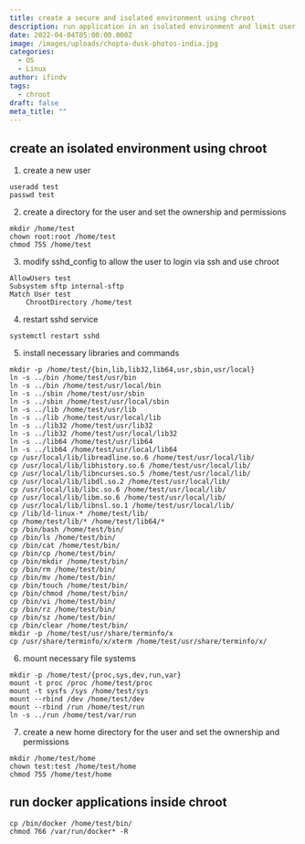```yaml
---
title: create a secure and isolated environment using chroot
description: run application in an isolated environment and limit user's access
date: 2022-04-04T05:00:00.000Z
image: /images/uploads/chopta-dusk-photos-india.jpg
categories:
  - OS
  - Linux
author: ifindv
tags:
  - chroot
draft: false
meta_title: ""
---
```

## create an isolated environment using chroot

1. create a new user

```abuild
useradd test
passwd test
```

2. create a directory for the user and set the ownership and permissions

```
mkdir /home/test
chown root:root /home/test
chmod 755 /home/test
```

3. modify sshd_config to allow the user to login via ssh and use chroot

```
AllowUsers test
Subsystem sftp internal-sftp
Match User test
    ChrootDirectory /home/test
```

4. restart sshd service

```
systemctl restart sshd
```

5. install necessary libraries and commands

```
mkdir -p /home/test/{bin,lib,lib32,lib64,usr,sbin,usr/local}
ln -s ../bin /home/test/usr/bin
ln -s ../bin /home/test/usr/local/bin
ln -s ../sbin /home/test/usr/sbin
ln -s ../sbin /home/test/usr/local/sbin
ln -s ../lib /home/test/usr/lib
ln -s ../lib /home/test/usr/local/lib
ln -s ../lib32 /home/test/usr/lib32
ln -s ../lib32 /home/test/usr/local/lib32
ln -s ../lib64 /home/test/usr/lib64
ln -s ../lib64 /home/test/usr/local/lib64
cp /usr/local/lib/libreadline.so.6 /home/test/usr/local/lib/
cp /usr/local/lib/libhistory.so.6 /home/test/usr/local/lib/
cp /usr/local/lib/libncurses.so.5 /home/test/usr/local/lib/
cp /usr/local/lib/libdl.so.2 /home/test/usr/local/lib/
cp /usr/local/lib/libc.so.6 /home/test/usr/local/lib/
cp /usr/local/lib/libm.so.6 /home/test/usr/local/lib/
cp /usr/local/lib/libnsl.so.1 /home/test/usr/local/lib/
cp /lib/ld-linux-* /home/test/lib/
cp /home/test/lib/* /home/test/lib64/*
cp /bin/bash /home/test/bin/
cp /bin/ls /home/test/bin/
cp /bin/cat /home/test/bin/
cp /bin/cp /home/test/bin/
cp /bin/mkdir /home/test/bin/
cp /bin/rm /home/test/bin/
cp /bin/mv /home/test/bin/
cp /bin/touch /home/test/bin/
cp /bin/chmod /home/test/bin/
cp /bin/vi /home/test/bin/
cp /bin/rz /home/test/bin/
cp /bin/sz /home/test/bin/
cp /bin/clear /home/test/bin/
mkdir -p /home/test/usr/share/terminfo/x
cp /usr/share/terminfo/x/xterm /home/test/usr/share/terminfo/x/
```

6. mount necessary file systems

```
mkdir -p /home/test/{proc,sys,dev,run,var}
mount -t proc /proc /home/test/proc
mount -t sysfs /sys /home/test/sys
mount --rbind /dev /home/test/dev
mount --rbind /run /home/test/run
ln -s ../run /home/test/var/run
```

7. create a new home directory for the user and set the ownership and permissions

```
mkdir /home/test/home
chown test:test /home/test/home
chmod 755 /home/test/home
```

## run docker applications inside chroot

```
cp /bin/docker /home/test/bin/
chmod 766 /var/run/docker* -R
```
